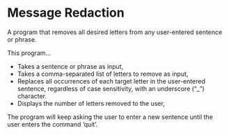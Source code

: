 # Message Redaction
A program that removes all desired letters from any user-entered sentence or phrase.

This program...
*	Takes a sentence or phrase as input,
*	Takes a comma-separated list of letters to remove as input,
*	Replaces all occurrences of each target letter in the user-entered sentence, regardless of 
case sensitivity, with an underscore (“_”) character.
*	Displays the number of letters removed to the user,
	

The program will keep asking the user to enter a new sentence until the user enters the command ‘quit’.
